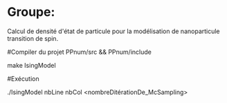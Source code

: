 # Groupe:
Calcul de densité d'état de particule pour la modélisation de nanoparticule transition de spin.


#Compiler du projet PPnum/src && PPnum/include
  
  make IsingModel
  
#Exécution 

  ./IsingModel nbLine  nbCol  <nombreDitérationDe_McSampling>
